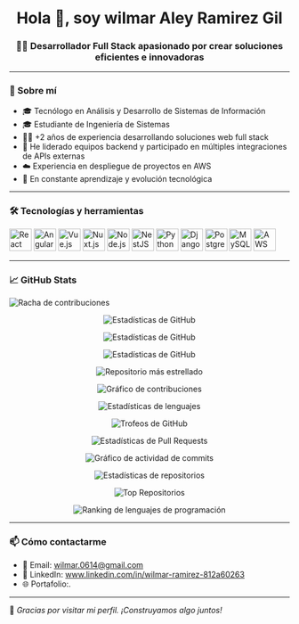 <h1 align="center">Hola 👋, soy wilmar Aley Ramirez Gil</h1>
<h3 align="center">👨‍💻 Desarrollador Full Stack apasionado por crear soluciones eficientes e innovadoras</h3>

---

### 🚀 Sobre mí

- 🎓 Tecnólogo en Análisis y Desarrollo de Sistemas de Información  
- 🎓 Estudiante de Ingeniería de Sistemas  
- 👨‍💻 +2 años de experiencia desarrollando soluciones web full stack  
- 🚀 He liderado equipos backend y participado en múltiples integraciones de APIs externas  
- ☁️ Experiencia en despliegue de proyectos en AWS  
- 🧠 En constante aprendizaje y evolución tecnológica

---

### 🛠️ Tecnologías y herramientas

<p align="left">
  <img src="https://cdn.jsdelivr.net/gh/devicons/devicon/icons/react/react-original.svg" width="40" height="40" alt="React" />
  <img src="https://cdn.jsdelivr.net/gh/devicons/devicon/icons/angularjs/angularjs-original.svg" width="40" height="40" alt="Angular" />
  <img src="https://cdn.jsdelivr.net/gh/devicons/devicon/icons/vuejs/vuejs-original.svg" width="40" height="40" alt="Vue.js" />
  <img src="https://cdn.jsdelivr.net/gh/devicons/devicon/icons/nuxtjs/nuxtjs-original.svg" width="40" height="40" alt="Nuxt.js" />
  <img src="https://cdn.jsdelivr.net/gh/devicons/devicon/icons/nodejs/nodejs-original.svg" width="40" height="40" alt="Node.js" />
  <img src="https://cdn.jsdelivr.net/gh/devicons/devicon/icons/nestjs/nestjs-plain.svg" width="40" height="40" alt="NestJS" />
  <img src="https://cdn.jsdelivr.net/gh/devicons/devicon/icons/python/python-original.svg" width="40" height="40" alt="Python" />
  <img src="https://cdn.jsdelivr.net/gh/devicons/devicon/icons/django/django-plain.svg" width="40" height="40" alt="Django" />
  <img src="https://cdn.jsdelivr.net/gh/devicons/devicon/icons/postgresql/postgresql-original.svg" width="40" height="40" alt="PostgreSQL" />
  <img src="https://cdn.jsdelivr.net/gh/devicons/devicon/icons/mysql/mysql-original.svg" width="40" height="40" alt="MySQL" />
  <img src="https://cdn.jsdelivr.net/gh/devicons/devicon/icons/amazonwebservices/amazonwebservices-original.svg" width="40" height="40" alt="AWS" />
</p>

---

### 📈 GitHub Stats
![Racha de contribuciones](https://github-readme-streak-stats.herokuapp.com/?user=wilmarRamirez&theme=radical)
<p align="center">
  <img src="https://github-readme-stats.vercel.app/api?username=wilmarRamirez&show_icons=true&theme=react&locale=es" alt="Estadísticas de GitHub" />
</p>
<p align="center">
  <img src="https://github-readme-stats.vercel.app/api/top-langs/?username=wilmarRamirez" alt="Estadísticas de GitHub" />
</p>
<p align="center">
  <img src="https://github-readme-stats.vercel.app/api?username=wilmarRamirez&show_icons=true&theme=radical" alt="Estadísticas de GitHub" />
</p>
<p align="center">
  <img src="https://github-readme-stats.vercel.app/api/pin/?username=wilmarRamirez&repo=nombre-del-repo&theme=radical" alt="Repositorio más estrellado" />
</p>
  <p align="center">
  <img src="https://github-readme-streak-stats.herokuapp.com/?user=wilmarRamirez&theme=radical" alt="Gráfico de contribuciones" />
</p>
<p align="center">
  <img src="https://github-readme-stats.vercel.app/api/top-langs/?username=wilmarRamirez&layout=compact&langs_count=10&theme=radical" alt="Estadísticas de lenguajes" />
</p>
<p align="center">
  <img src="https://github-profile-trophy.vercel.app/?username=wilmarRamirez&theme=radical" alt="Trofeos de GitHub" />
</p>
<p align="center">
  <img src="https://github-readme-stats.vercel.app/api/pull-requests/?username=wilmarRamirez&theme=radical" alt="Estadísticas de Pull Requests" />
</p>
<p align="center">
  <img src="https://github-readme-activity-graph.vercel.app/graph?username=wilmarRamirez&theme=radical" alt="Gráfico de actividad de commits" />
</p>
<p align="center">
  <img src="https://github-readme-repo-stats.vercel.app/api/?username=wilmarRamirez&theme=radical" alt="Estadísticas de repositorios" />
</p>
<p align="center">
  <img src="https://github-readme-stats.vercel.app/api/top-repos/?username=wilmarRamirez&theme=radical" alt="Top Repositorios" />
</p>
<p align="center">
  <img src="https://github-readme-stats.vercel.app/api/languages/top/?username=wilmarRamirez&theme=radical" alt="Ranking de lenguajes de programación" />
</p>



---

### 📫 Cómo contactarme

- 📧 Email: wilmar.0614@gmail.com
- 💼 LinkedIn: www.linkedin.com/in/wilmar-ramirez-812a60263
- 🌐 Portafolio:.

---

💬 *Gracias por visitar mi perfil. ¡Construyamos algo juntos!*
